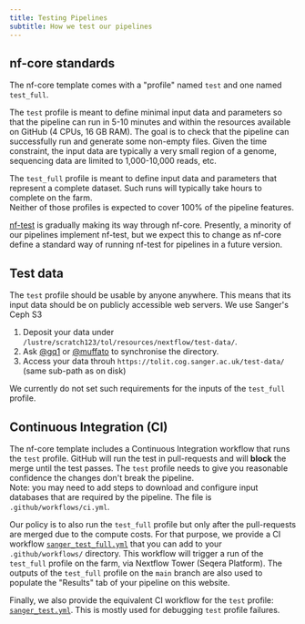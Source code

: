 ```yaml
---
title: Testing Pipelines
subtitle: How we test our pipelines
---
```


## nf-core standards

The nf-core template comes with a "profile" named `test` and one named `test_full`.

The `test` profile is meant to define minimal input data and parameters so that the pipeline can run in
5-10 minutes and within the resources available on GitHub (4 CPUs, 16 GB RAM).
The goal is to check that the pipeline can successfully run and
generate some non-empty files.
Given the time constraint, the input data are typically a very small region of a genome,
sequencing data are limited to 1,000-10,000 reads, etc.

The `test_full` profile is meant to define input data and parameters that represent
a complete dataset. Such runs will typically take hours to complete on the farm. \
Neither of those profiles is expected to cover 100% of the pipeline features.

[nf-test](https://www.nf-test.com/) is gradually making its way through nf-core.
Presently, a minority of our pipelines implement nf-test, but we expect this to
change as nf-core define a standard way of running nf-test for pipelines in a
future version.

## Test data

The `test` profile should be usable by anyone anywhere.
This means that its input data should be on publicly accessible web servers.
We use Sanger's Ceph S3

1. Deposit your data under `/lustre/scratch123/tol/resources/nextflow/test-data/`.
2. Ask [@gq1](https://github.com/gq1) or [@muffato](https://github.com/muffato) to synchronise the directory.
3. Access your data throuh `https://tolit.cog.sanger.ac.uk/test-data/` (same sub-path as on disk)

We currently do not set such requirements for the inputs of the `test_full` profile.

## Continuous Integration (CI)

The nf-core template includes a Continuous Integration workflow that runs the `test` profile.
GitHub will run the test in pull-requests and will **block** the merge until the test
passes.
The `test` profile needs to give you reasonable confidence the changes don't
break the pipeline. \
Note: you may need to add steps to download and configure input databases that are
required by the pipeline. The file is `.github/workflows/ci.yml`.

Our policy is to also run the `test_full` profile but only after the pull-requests are
merged due to the compute costs.
For that purpose, we provide a CI workflow [`sanger_test_full.yml`](https://github.com/sanger-tol/pipelines-website/blob/main/sanger_test_full.yml)
that you can add to your `.github/workflows/` directory.
This workflow will trigger a run of the `test_full` profile on the farm, via
Nextflow Tower (Seqera Platform).
The outputs of the `test_full` profile on the `main` branch are also
used to populate the "Results" tab of your pipeline on this website.

Finally, we also provide the equivalent CI workflow for the `test` profile:
[`sanger_test.yml`](https://github.com/sanger-tol/pipelines-website/blob/main/sanger_test.yml).
This is mostly used for debugging `test` profile failures.
